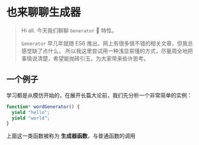 # 也来聊聊生成器

> Hi all. 今天我们聊聊 `Generator`  特性。
>
> `Generator` 早几年就随 ES6 推出，网上有很多很不错的相关文章，但我总感觉缺了点什么，
> 所以我这里尝试用一种浅显易懂的方式，尽量周全地把事情说清楚，希望能抛砖引玉，为大家带来些许思考。

## 一个例子

学习都是从模仿开始的，在展开长篇大论前，我们先分析一个非常简单的实例：

```javascript
function* wordGenerator() {
  yield "hello";
  yield "world";
}
```

上面这一类函数被称为 **生成器函数**，与普通函数的调用

```javascript
```
